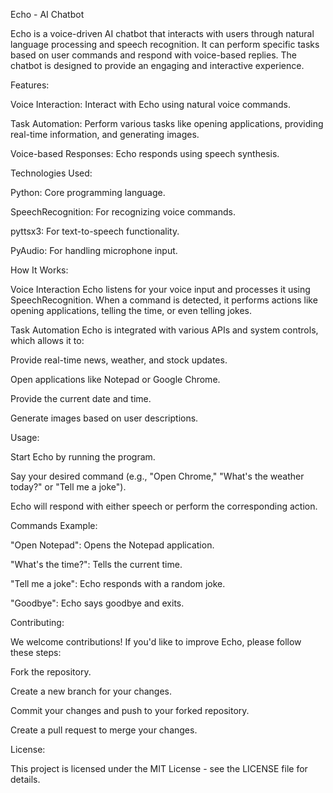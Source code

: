 Echo - AI Chatbot

Echo is a voice-driven AI chatbot that interacts with users through natural language processing and speech recognition. 
It can perform specific tasks based on user commands and respond with voice-based replies. 
The chatbot is designed to provide an engaging and interactive experience.

Features:

Voice Interaction: Interact with Echo using natural voice commands.

Task Automation: Perform various tasks like opening applications, providing real-time information, and generating images.

Voice-based Responses: Echo responds using speech synthesis.

Technologies Used:

Python: Core programming language.

SpeechRecognition: For recognizing voice commands.

pyttsx3: For text-to-speech functionality.

PyAudio: For handling microphone input.

How It Works:

Voice Interaction
Echo listens for your voice input and processes it using SpeechRecognition. When a command is detected, it performs actions like opening applications, telling the time, or even telling jokes.

Task Automation
Echo is integrated with various APIs and system controls, which allows it to:

Provide real-time news, weather, and stock updates.

Open applications like Notepad or Google Chrome.

Provide the current date and time.

Generate images based on user descriptions.

Usage:

Start Echo by running the program.

Say your desired command (e.g., "Open Chrome," "What's the weather today?" or "Tell me a joke").

Echo will respond with either speech or perform the corresponding action.

Commands Example:

"Open Notepad": Opens the Notepad application.

"What's the time?": Tells the current time.

"Tell me a joke": Echo responds with a random joke.

"Goodbye": Echo says goodbye and exits.

Contributing:

We welcome contributions! If you'd like to improve Echo, please follow these steps:

Fork the repository.

Create a new branch for your changes.

Commit your changes and push to your forked repository.

Create a pull request to merge your changes.

License:

This project is licensed under the MIT License - see the LICENSE file for details.
